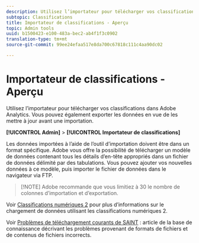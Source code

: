 ```yaml
---
description: Utilisez l’importateur pour télécharger vos classifications dans Adobe Analytics. Vous pouvez également exporter les données en vue de les mettre à jour avant une importation.
subtopic: Classifications
title: Importateur de classifications - Aperçu
topic: Admin tools
uuid: b1500423-e100-483a-bec2-ab4f1f3c0902
translation-type: tm+mt
source-git-commit: 99ee24efaa517e8da700c67818c111c4aa90dc02

---
```



# Importateur de classifications - Aperçu

Utilisez l’importateur pour télécharger vos classifications dans Adobe Analytics. Vous pouvez également exporter les données en vue de les mettre à jour avant une importation.

**[!UICONTROL Admin]** &gt; **[!UICONTROL Importateur de classifications]**

Les données importées à l’aide de l’outil d’importation doivent être dans un format spécifique. Adobe vous offre la possibilité de télécharger un modèle de données contenant tous les détails d’en-tête appropriés dans un fichier de données délimité par des tabulations. Vous pouvez ajouter vos nouvelles données à ce modèle, puis importer le fichier de données dans le navigateur via FTP.

> [!NOTE] Adobe recommande que vous limitiez à 30 le nombre de colonnes d’importation et d’exportation.

Voir [Classifications numériques 2](/help/components/c-classifications2/c-numeric-2/c-numeric-2-classifications.md) pour plus d’informations sur le chargement de données utilisant les classifications numériques 2.

Voir [Problèmes de téléchargement courants de SAINT](https://helpx.adobe.com/analytics/kb/common-saint-upload-issues.html) : article de la base de connaissance décrivant les problèmes provenant de formats de fichiers et de contenus de fichiers incorrects.
